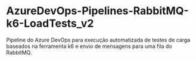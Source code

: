 # AzureDevOps-Pipelines-RabbitMQ-k6-LoadTests_v2
Pipeline do Azure DevOps para execução automatizada de testes de carga baseados na ferramenta k6 e envio de mensagens para uma fila do RabbitMQ.
